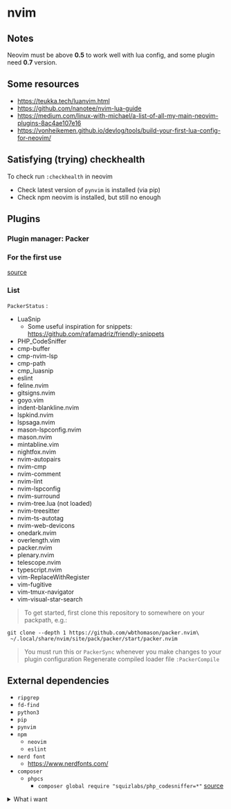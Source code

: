 # nvim

## Notes
Neovim must be above **0.5** to work well with lua config,
and some plugin need **0.7** version.

## Some resources
- https://teukka.tech/luanvim.html
- https://github.com/nanotee/nvim-lua-guide
- https://medium.com/linux-with-michael/a-list-of-all-my-main-neovim-plugins-8ac4ae107e16
- https://vonheikemen.github.io/devlog/tools/build-your-first-lua-config-for-neovim/

## Satisfying (trying) checkhealth
To check run `:checkhealth` in neovim
- Check latest version of `pynvim` is installed (via pip)
- Check npm neovim is installed, but still no enough

## Plugins
### Plugin manager: Packer
### For the first use
[source](https://github.com/wbthomason/packer.nvim#quickstart)

### List

`PackerStatus` :

- LuaSnip
  - Some useful inspiration for snippets: https://github.com/rafamadriz/friendly-snippets
- PHP_CodeSniffer
- cmp-buffer
- cmp-nvim-lsp
- cmp-path
- cmp_luasnip
- eslint
- feline.nvim
- gitsigns.nvim
- goyo.vim
- indent-blankline.nvim
- lspkind.nvim
- lspsaga.nvim
- mason-lspconfig.nvim
- mason.nvim
- mintabline.vim
- nightfox.nvim
- nvim-autopairs
- nvim-cmp
- nvim-comment
- nvim-lint
- nvim-lspconfig
- nvim-surround
- nvim-tree.lua (not loaded)
- nvim-treesitter
- nvim-ts-autotag
- nvim-web-devicons
- onedark.nvim
- overlength.vim
- packer.nvim
- plenary.nvim
- telescope.nvim
- typescript.nvim
- vim-ReplaceWithRegister
- vim-fugitive
- vim-tmux-navigator
- vim-visual-star-search

> To get started, first clone this repository to somewhere on your packpath, e.g.:
```shell
git clone --depth 1 https://github.com/wbthomason/packer.nvim\
 ~/.local/share/nvim/site/pack/packer/start/packer.nvim
```
> You must run this or `PackerSync` whenever you make changes to your plugin configuration
> Regenerate compiled loader file
> `:PackerCompile`

## External dependencies
- `ripgrep`
- `fd-find`
- `python3`
- `pip`
- `pynvim`
- `npm`
  - `neovim`
  - `eslint`
- `nerd font`
  - https://www.nerdfonts.com/
- `composer`
  - `phpcs`
    - `composer global require "squizlabs/php_codesniffer=*"`  [source](https://github.com/squizlabs/PHP_CodeSniffer#composer)

<details>
 <summary>What i want</summary>

### Maybe without plug-in
- [ ] find lua version of a vim option
- [ ] nice & robust setting for tags
- [ ] smart indentation on paste from clipboard
  - https://github.com/neovim/neovim/issues/3566
  - `]p`
- [ ] bad auto indentation

### With plugin
- [X] a nice completion please
  - [ ] Order suggestion:
    1. definition (with tags?)
    2. buffer
    3. clipboard never
  - [ ] Documentation on hover
- [ ] snippets
  - https://github.com/SirVer/ultisnips
  - *just a library of snippets* https://github.com/honza/vim-snippets
- [X] linter (nvim-lint)
  - [ ] custom icons for error and warning
  - for:
    - [ ] php
      - `phpcs -e *.php` Explain a standard by showing the sniffs it includes
      - `phpcs -s *.php` Show sniff codes in all reports
      - `phpcs -i` Show a list of installed coding standards
      - [ ] force type hint
        - try https://github.com/slevomat/coding-standard
      - [ ] force type return
      - [ ] force strict
    - [ ] lua
    - [ ] nginx
    - [ ] docker
    - [ ] sql
    - [ ] ruby
    - [ ] python
    - [ ] shell
    - [X] javascript
    - [X] react
    - [X] typescript
  - [ ] barbar
    - [ ] uninstall it, find one work well with tab
  - [ ] nvim-lint
    - [ ] disable auto folding
  - [ ] nice buffer when i commit with fugitive and test from git hook is launched

### Done
- [X] spell check, FR & EN
- [X] on fresh open file, jump line of the history
- [X] mouse to click & scroll
- [X] max line length highlight
- [X] keep column width for gitsigns
- [X] barbar
  - [X] use tab instead classic buffer
  - [X] visual order cycling
  Using only buffer & no vim tab make it OK,
  but have to quit explicitly the last buffer
- [X] switch dark / light theme
- [X] succeed to put plug-in config in a separate file
- [X] pair
- [X] visual search
- [X] Visual status bar
- [X] markdown ? Not easy for code blocks
  - Finally no plug-in for markdown, the visual out of the box suit to me.
  Just add goyo, having a clear space when I'm not coding
- [X] ~~like ctrlp~~ telescope
- [X] indent setting by language
- [X] jump chunk to chunk
- [X] like vim gutter
- [X] comment quickly
- [X] surround
- [X] compile when needed
- [X] like nerdtree
- [X] map f5 to `:e!`
</details>
